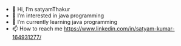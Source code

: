 - 👋 Hi, I’m satyamThakur
- 👀 I’m interested in java programming
- 🌱 I’m currently learning java programming
- 📫 How to reach me https://www.linkedin.com/in/satyam-kumar-164931277/


<!---
Mrsatyam0506/Mrsatyam0506 is a ✨ special ✨ repository because its `README.md` (this file) appears on your GitHub profile.
You can click the Preview link to take a look at your changes.
--->
